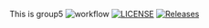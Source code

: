 This is group5
![workflow](https://github.com/HeinHN/cwgroup/actions/workflows/main.yml/badge.svg)
[![LICENSE](https://img.shields.io/github/license/HeinHN/sem.svg?style=flat-square)](https://github.com/HeinHN/sem/blob/master/LICENSE)
[![Releases](https://img.shields.io/github/release/HeinHN/sem/all.svg?style=flat-square)](https://github.com/HeinHN/sem/releases)